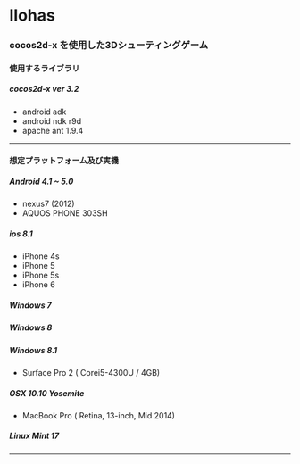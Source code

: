 Ilohas
======

### cocos2d-x を使用した3Dシューティングゲーム

#### 使用するライブラリ

##### cocos2d-x ver 3.2
 * android adk 
 * android ndk r9d
 * apache ant 1.9.4

---------------------------------------------

#### 想定プラットフォーム及び実機

##### Android 4.1 ~ 5.0
 * nexus7 (2012)
 * AQUOS PHONE 303SH

##### ios 8.1
 * iPhone 4s
 * iPhone 5
 * iPhone 5s
 * iPhone 6

##### Windows 7
##### Windows 8
##### Windows 8.1
 * Surface Pro 2 ( Corei5-4300U / 4GB)

##### OSX 10.10 Yosemite
 * MacBook Pro ( Retina, 13-inch, Mid 2014)

##### Linux Mint 17

---------------------------------------------
